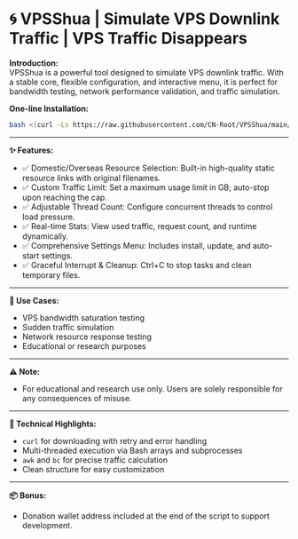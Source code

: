 
# 🌀 VPSShua | Simulate VPS Downlink Traffic | VPS Traffic Disappears

**Introduction:**  
VPSShua is a powerful tool designed to simulate VPS downlink traffic. With a stable core, flexible configuration, and interactive menu, it is perfect for bandwidth testing, network performance validation, and traffic simulation.

**One-line Installation:**  
```bash
bash <(curl -Ls https://raw.githubusercontent.com/CN-Root/VPSShua/main/install.sh)
```

---

**✨ Features:**
- ✅ Domestic/Overseas Resource Selection: Built-in high-quality static resource links with original filenames.
- ✅ Custom Traffic Limit: Set a maximum usage limit in GB; auto-stop upon reaching the cap.
- ✅ Adjustable Thread Count: Configure concurrent threads to control load pressure.
- ✅ Real-time Stats: View used traffic, request count, and runtime dynamically.
- ✅ Comprehensive Settings Menu: Includes install, update, and auto-start settings.
- ✅ Graceful Interrupt & Cleanup: Ctrl+C to stop tasks and clean temporary files.

---

**🚀 Use Cases:**
- VPS bandwidth saturation testing
- Sudden traffic simulation
- Network resource response testing
- Educational or research purposes

---

**⚠️ Note:**
- For educational and research use only. Users are solely responsible for any consequences of misuse.

---

**🧠 Technical Highlights:**
- `curl` for downloading with retry and error handling
- Multi-threaded execution via Bash arrays and subprocesses
- `awk` and `bc` for precise traffic calculation
- Clean structure for easy customization

---

**📦 Bonus:**
- Donation wallet address included at the end of the script to support development.
